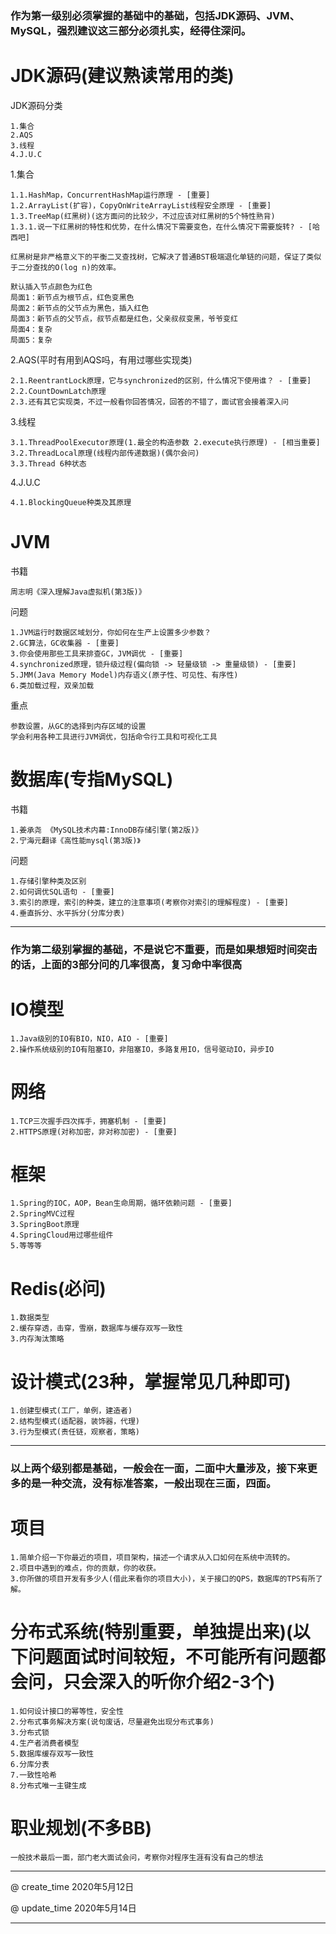### 作为第一级别必须掌握的基础中的基础，包括JDK源码、JVM、MySQL，强烈建议这三部分必须扎实，经得住深问。

# JDK源码(建议熟读常用的类)

JDK源码分类
	
	1.集合
	2.AQS
	3.线程
	4.J.U.C

1.集合

	1.1.HashMap，ConcurrentHashMap运行原理 - [重要]
	1.2.ArrayList(扩容)，CopyOnWriteArrayList线程安全原理 - [重要]
	1.3.TreeMap(红黑树)(这方面问的比较少，不过应该对红黑树的5个特性熟背)
	1.3.1.说一下红黑树的特性和优势，在什么情况下需要变色，在什么情况下需要旋转? - [哈西吧]
	
	红黑树是非严格意义下的平衡二叉查找树，它解决了普通BST极端退化单链的问题，保证了类似于二分查找的O(log n)的效率。
	
	默认插入节点颜色为红色
	局面1：新节点为根节点，红色变黑色
	局面2：新节点的父节点为黑色，插入红色
	局面3：新节点的父节点，叔节点都是红色，父亲叔叔变黑，爷爷变红
	局面4：复杂
	局面5：复杂
	
2.AQS(平时有用到AQS吗，有用过哪些实现类)
	
	2.1.ReentrantLock原理，它与synchronized的区别，什么情况下使用谁？ - [重要]
	2.2.CountDownLatch原理
	2.3.还有其它实现类，不过一般看你回答情况，回答的不错了，面试官会接着深入问

3.线程

	3.1.ThreadPoolExecutor原理(1.最全的构造参数 2.execute执行原理) - [相当重要]
	3.2.ThreadLocal原理(线程内部传递数据)(偶尔会问)
	3.3.Thread 6种状态

4.J.U.C

	4.1.BlockingQueue种类及其原理

# JVM

书籍

	周志明《深入理解Java虚拟机(第3版)》
	
问题

	1.JVM运行时数据区域划分，你如何在生产上设置多少参数？
	2.GC算法，GC收集器 - [重要]
	3.你会使用那些工具来排查GC，JVM调优 - [重要]
	4.synchronized原理，锁升级过程(偏向锁 -> 轻量级锁 -> 重量级锁) - [重要]
	5.JMM(Java Memory Model)内存语义(原子性、可见性、有序性)
	6.类加载过程，双亲加载
	
重点
	
	参数设置，从GC的选择到内存区域的设置
	学会利用各种工具进行JVM调优，包括命令行工具和可视化工具
	
# 数据库(专指MySQL)

书籍
	
	1.姜承尧 《MySQL技术内幕:InnoDB存储引擎(第2版)》
	2.宁海元翻译《高性能mysql(第3版)》

问题

	1.存储引擎种类及区别
	2.如何调优SQL语句 - [重要]
	3.索引的原理，索引的种类，建立的注意事项(考察你对索引的理解程度) - [重要]
	4.垂直拆分、水平拆分(分库分表)

---

### 作为第二级别掌握的基础，不是说它不重要，而是如果想短时间突击的话，上面的3部分问的几率很高，复习命中率很高

# IO模型

	1.Java级别的IO有BIO，NIO，AIO - [重要]
	2.操作系统级别的IO有阻塞IO，非阻塞IO，多路复用IO，信号驱动IO，异步IO

# 网络

	1.TCP三次握手四次挥手，拥塞机制 - [重要]
	2.HTTPS原理(对称加密，非对称加密) - [重要]

# 框架

	1.Spring的IOC，AOP，Bean生命周期，循环依赖问题 - [重要]
	2.SpringMVC过程
	3.SpringBoot原理
	4.SpringCloud用过哪些组件
	5.等等等

# Redis(必问)

	1.数据类型
	2.缓存穿透，击穿，雪崩，数据库与缓存双写一致性
	3.内存淘汰策略

# 设计模式(23种，掌握常见几种即可)

	1.创建型模式(工厂，单例，建造者)
	2.结构型模式(适配器，装饰器，代理)
	3.行为型模式(责任链，观察者，策略)

---

### 以上两个级别都是基础，一般会在一面，二面中大量涉及，接下来更多的是一种交流，没有标准答案，一般出现在三面，四面。

# 项目

	1.简单介绍一下你最近的项目，项目架构，描述一个请求从入口如何在系统中流转的。
	2.项目中遇到的难点，你的贡献，你的收获。
	3.你所做的项目开发有多少人(借此来看你的项目大小)，关于接口的QPS，数据库的TPS有所了解。

# 分布式系统(特别重要，单独提出来)(以下问题面试时间较短，不可能所有问题都会问，只会深入的听你介绍2-3个)

	1.如何设计接口的幂等性，安全性
	2.分布式事务解决方案(说句废话，尽量避免出现分布式事务)
	3.分布式锁
	4.生产者消费者模型
	5.数据库缓存双写一致性
	6.分库分表
	7.一致性哈希
	8.分布式唯一主键生成

# 职业规划(不多BB)

	一般技术最后一面，部门老大面试会问，考察你对程序生涯有没有自己的想法

---

@ create_time 2020年5月12日

@ update_time 2020年5月14日

---

